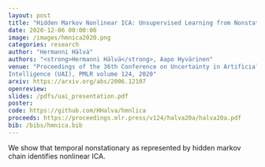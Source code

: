 ```yaml
---
layout: post
title: "Hidden Markov Nonlinear ICA: Unsupervised Learning from Nonstationary Time Series"
date: 2020-12-06 00:00:00
image: /images/hmnica2020.png
categories: research
author: "Hermanni Hälvä"
authors: "<strong>Hermanni Hälvä</strong>, Aapo Hyvärinen"
venue: "Proceedings of the 36th Conference on Uncertainty in Artificial
Intelligence (UAI), PMLR volume 124, 2020"
arxiv: https://arxiv.org/abs/2006.12107 
openreview: 
slides: /pdfs/uai_presentation.pdf
poster:
code: https://github.com/HHalva/hmnlica
proceeds: https://proceedings.mlr.press/v124/halva20a/halva20a.pdf
bib: /bibs/hmnica.bib
---
```

We show that temporal nonstationary as represented by hidden markov chain identifies nonlinear ICA.
